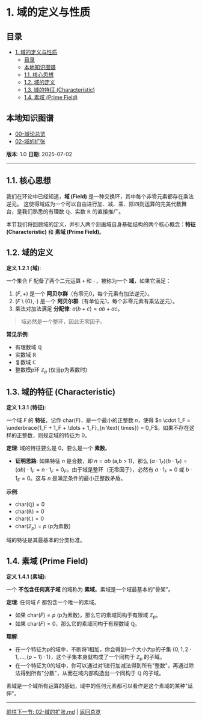 # 1. 域的定义与性质

<!-- 本地目录区块 -->
## 目录

- [1. 域的定义与性质](#1-域的定义与性质)
  - [目录](#目录)
  - [本地知识图谱](#本地知识图谱)
  - [1.1. 核心思想](#11-核心思想)
  - [1.2. 域的定义](#12-域的定义)
  - [1.3. 域的特征 (Characteristic)](#13-域的特征-characteristic)
  - [1.4. 素域 (Prime Field)](#14-素域-prime-field)

<!-- 本地知识图谱区块 -->
## 本地知识图谱

- [00-域论总览](./00-域论总览.md)
- [02-域的扩张](./02-域的扩张.md)

**版本**: 1.0
**日期**: 2025-07-02

---

## 1.1. 核心思想

我们在环论中已经知道，**域 (Field)** 是一种交换环，其中每个非零元素都存在乘法逆元。
这使得域成为一个可以自由进行加、减、乘、除四则运算的完美代数舞台，是我们熟悉的有理数 $\mathbb{Q}$、实数 $\mathbb{R}$ 的直接推广。

本节我们将回顾域的定义，并引入两个刻画域自身基础结构的两个核心概念：**特征 (Characteristic)** 和 **素域 (Prime Field)**。

## 1.2. 域的定义

**定义 1.2.1 (域)**:

一个集合 $F$ 配备了两个二元运算 `+` 和 `·`，被称为一个 **域**，如果它满足：

1. $(F, +)$ 是一个 **阿贝尔群**（有零元0，每个元素有加法逆元）。
2. $(F\setminus\{0\}, \cdot)$ 是一个 **阿贝尔群**（有单位元1，每个非零元素有乘法逆元）。
3. 乘法对加法满足 **分配律**: $a(b+c) = ab+ac$。

> 域必然是一个整环，因此无零因子。

**常见示例**:

- 有理数域 $\mathbb{Q}$
- 实数域 $\mathbb{R}$
- 复数域 $\mathbb{C}$
- 整数模p环 $\mathbb{Z}_p$ (仅当p为素数时)

## 1.3. 域的特征 (Characteristic)

**定义 1.3.1 (特征)**:

一个域 $F$ 的 **特征**，记作 $\text{char}(F)$，是一个最小的正整数 $n$，使得 $n \cdot 1_F = \underbrace{1_F + 1_F + \dots + 1_F}_{n \text{ times}} = 0_F$。如果不存在这样的正整数，则规定域的特征为 0。

**定理**: 域的特征要么是 0，要么是一个 **素数**。

- **证明思路**: 如果特征 $n$ 是合数，即 $n=ab$ (a,b > 1)，那么 $(a \cdot 1_F)(b \cdot 1_F) = (ab) \cdot 1_F = n \cdot 1_F = 0_F$。由于域是整环（无零因子），必然有 $a \cdot 1_F = 0$ 或 $b \cdot 1_F=0$。这与 $n$ 是满足条件的最小正整数矛盾。

**示例**:

- $\text{char}(\mathbb{Q}) = 0$
- $\text{char}(\mathbb{R}) = 0$
- $\text{char}(\mathbb{C}) = 0$
- $\text{char}(\mathbb{Z}_p) = p$ (p为素数)

域的特征是其最基本的分类标准。

## 1.4. 素域 (Prime Field)

**定义 1.4.1 (素域)**:

一个 **不包含任何真子域** 的域称为 **素域**。素域是一个域最基本的"骨架"。

**定理**: 任何域 $F$ 都包含一个唯一的素域。

- 如果 $\text{char}(F) = p$ (p为素数)，那么它的素域同构于有限域 $\mathbb{Z}_p$。
- 如果 $\text{char}(F) = 0$，那么它的素域同构于有理数域 $\mathbb{Q}$。

**理解**:

- 在一个特征为p的域中，不断将1相加，你会得到一个大小为p的子集 $\{0, 1, 2\cdot1, \dots, (p-1)\cdot1\}$，这个子集本身就构成了一个同构于 $\mathbb{Z}_p$ 的子域。
- 在一个特征为0的域中，你可以通过对1进行加减法得到所有"整数"，再通过除法得到所有"分数"，从而在域内部构造出一个同构于 $\mathbb{Q}$ 的子域。

素域是一个域所有运算的基础，域中的任何元素都可以看作是这个素域的某种"延伸"。

---
[前往下一节: 02-域的扩张.md](./02-域的扩张.md) | [返回总览](./00-域论总览.md)

